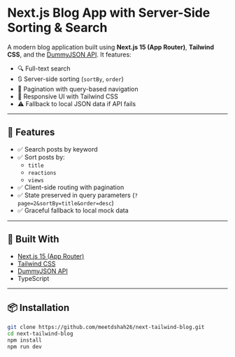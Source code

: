 # Next.js Blog App with Server-Side Sorting & Search

A modern blog application built using **Next.js 15 (App Router)**, **Tailwind CSS**, and the [DummyJSON API](https://dummyjson.com/). It features:

- 🔍 Full-text search
- 🔃 Server-side sorting (`sortBy`, `order`)
- 📄 Pagination with query-based navigation
- 🧩 Responsive UI with Tailwind CSS
- ⚠️ Fallback to local JSON data if API fails

---

## 🚀 Features

- ✅ Search posts by keyword
- ✅ Sort posts by:
  - `title`
  - `reactions`
  - `views`
- ✅ Client-side routing with pagination
- ✅ State preserved in query parameters (`?page=2&sortBy=title&order=desc`)
- ✅ Graceful fallback to local mock data

---

## 🧱 Built With

- [Next.js 15 (App Router)](https://nextjs.org)
- [Tailwind CSS](https://tailwindcss.com)
- [DummyJSON API](https://dummyjson.com/docs/posts)
- TypeScript

---

## 📦 Installation

```bash
git clone https://github.com/meetdshah26/next-tailwind-blog.git
cd next-tailwind-blog
npm install
npm run dev
